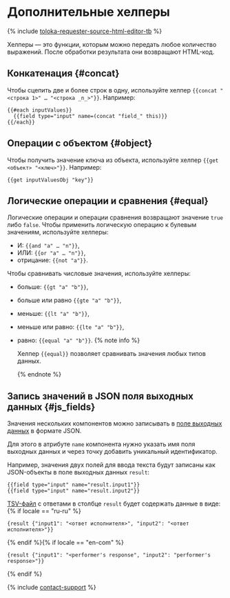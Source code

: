 # Дополнительные хелперы

{% include [toloka-requester-source-html-editor-tb](../../_includes/toloka-requester-source/id-toloka-requester-source/html-editor-tb.md) %}


Хелперы — это функции, которым можно передать любое количество выражений. После обработки результата они возвращают HTML-код.

## Конкатенация {#concat}

Чтобы сцепить две и более строк в одну, используйте хелпер `{{concat "<строка 1>" … "<строка _n_>"}}`. Например:

```
{{#each inputValues}}
  {{field type="input" name=(concat "field_" this)}}
{{/each}}
```

## Операции с объектом {#object}

Чтобы получить значение ключа из объекта, используйте хелпер `{{get <объект> "<ключ>"}}`. Например:

```
{{get inputValuesObj "key"}}
```

## Логические операции и сравнения {#equal}

Логические операции и операции сравнения возвращают значение `true` либо `false`.
Чтобы применить логическую операцию к булевым значениям, используйте хелперы:
- И: `{{and "a" … "n"}}`,
- ИЛИ: `{{or "a" … "n"}}`,
- отрицание: `{{not "a"}}`.

Чтобы сравнивать числовые значения, используйте хелперы:

- больше: `{{gt "a" "b"}}`,
- больше или равно `{{gte "a" "b"}}`,
- меньше: `{{lt "a" "b"}}`,
- меньше или равно: `{{lte "a" "b"}}`,
- равно: `{{equal "a" "b"}}`.
    {% note info %}

    Хелпер `{{equal}}` позволяет сравнивать значения любых типов данных.

    {% endnote %}


## Запись значений в JSON поля выходных данных {#js_fields}

Значения нескольких компонентов можно записывать в [поле выходных данных](../incoming.md) в формате JSON.

Для этого в атрибуте `name` компонента нужно указать имя поля выходных данных и через точку добавить уникальный идентификатор.

Например, значения двух полей для ввода текста будут записаны как JSON-объекты в поле выходных данных `result`:

```
{{field type="input" name="result.input1"}}
{{field type="input" name="result.input2"}}
```

[TSV-файл](../../../glossary.md#tsv-file-definition) с ответами в столбце `result` будет содержать данные в виде:{% if locale == "ru-ru" %}
```
{result {"input1": "<ответ исполнителя>", "input2": "<ответ исполнителя>"}}
```
{% endif %}{% if locale == "en-com" %}
```
{result {"input1": "<performer's response", "input2": "performer's response>"}}
```
{% endif %}

{% include [contact-support](../../_includes/contact-support-help.md) %}
